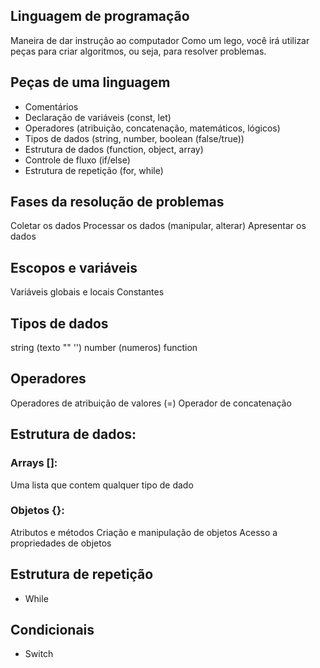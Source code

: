 ## Linguagem de programação

Maneira de dar instrução ao computador
Como um lego, você irá utilizar peças para criar algoritmos, ou seja, para resolver problemas.

## Peças de uma linguagem

- Comentários
- Declaração de variáveis (const, let)
- Operadores (atribuição, concatenação, matemáticos, lógicos)
- Tipos de dados (string, number, boolean (false/true))
- Estrutura de dados (function, object, array)
- Controle de fluxo (if/else)
- Estrutura de repetição (for, while)


## Fases da resolução de problemas

Coletar os dados
Processar os dados (manipular, alterar)
Apresentar os dados


## Escopos e variáveis

Variáveis globais e locais
Constantes

## Tipos de dados

string (texto ""  '')
number (numeros)
function

## Operadores

Operadores de atribuição de valores (=) 
Operador de concatenação

## Estrutura de dados:

### Arrays []:
Uma lista que contem qualquer tipo de dado 

### Objetos {}:
Atributos e métodos
Criação e manipulação de objetos
Acesso a propriedades de objetos

## Estrutura de repetição
- While

## Condicionais

- Switch
